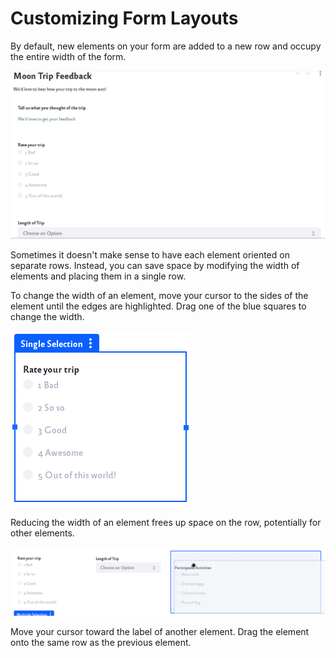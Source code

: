 # Customizing Form Layouts

By default, new elements on your form are added to a new row and occupy the entire width of the form. 

![Form with all elements occupying entire width of form.](customizing-form-layouts/images/01.png)

Sometimes it doesn't make sense to have each element oriented on separate rows. Instead, you can save space by modifying the width of elements and placing them in a single row.

To change the width of an element, move your cursor to the sides of the element until the edges are highlighted. Drag one of the blue squares to change the width.

![Move your cursor to the sides of the element and drag your mouse to resize.](customizing-form-layouts/images/02.png)

Reducing the width of an element frees up space on the row, potentially for other elements.

![Drag other elements onto the same row.](customizing-form-layouts/images/03.png)

Move your cursor toward the label of another element. Drag the element onto the same row as the previous element.

